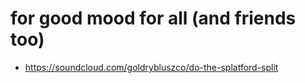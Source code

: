 #  for good mood for all (and friends too) 
- https://soundcloud.com/goldrybluszco/do-the-splatford-split
